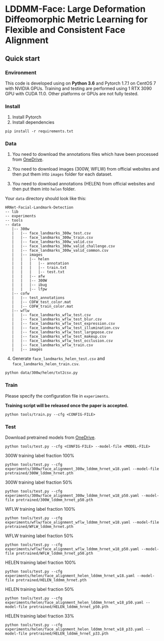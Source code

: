 # LDDMM-Face: Large Deformation Diffeomorphic Metric Learning for Flexible and Consistent Face Alignment

## Quick start
### Environment
This code is developed using on **Python 3.6** and Pytorch 1.7.1 on CentOS 7 with NVIDIA GPUs. Training and testing are performed using 1 RTX 3090 GPU with CUDA 11.0. Other platforms or GPUs are not fully tested.

### Install
1. Install Pytorch
2. Install dependencies
```shell
pip install -r requirements.txt
```

### Data
1. You need to download the annotations files which have been processed from [OneDrive](https://1drv.ms/u/s!AiWjZ1LamlxzdmYbSkHpPYhI8Ms).

2. You need to download images (300W, WFLW) from official websites and then put them into `images` folder for each dataset.

3. You need to download annotations (HELEN) from official websites and then put them into `helen` folder.

Your `data` directory should look like this:

````
HRNet-Facial-Landmark-Detection
-- lib
-- experiments
-- tools
-- data
   |-- 300w
   |   |-- face_landmarks_300w_test.csv
   |   |-- face_landmarks_300w_train.csv
   |   |-- face_landmarks_300w_valid.csv
   |   |-- face_landmarks_300w_valid_challenge.csv
   |   |-- face_landmarks_300w_valid_common.csv
   |   |-- images
   |   |   |-- helen
   |   |   |   |-- annotation
   |   |   |   |-- train.txt
   |   |   |   |-- test.txt
   |   |   |-- afw
   |   |   |-- 300W
   |   |   |-- ibug
   |   |   |-- lfpw
   |-- cofw
   |   |-- test_annotations
   |   |-- COFW_test_color.mat
   |   |-- COFW_train_color.mat  
   |-- wflw
   |   |-- face_landmarks_wflw_test.csv
   |   |-- face_landmarks_wflw_test_blur.csv
   |   |-- face_landmarks_wflw_test_expression.csv
   |   |-- face_landmarks_wflw_test_illumination.csv
   |   |-- face_landmarks_wflw_test_largepose.csv
   |   |-- face_landmarks_wflw_test_makeup.csv
   |   |-- face_landmarks_wflw_test_occlusion.csv
   |   |-- face_landmarks_wflw_train.csv
   |   |-- images

````

4. Generate `face_landmarks_helen_test.csv` and `face_landmarks_helen_train.csv`.
```shell
python data/300w/helen/txt2csv.py
```

### Train
Please specify the configuration file in ```experiments```.

**Training script will be released once the paper is accepted.**
```shell
python tools/train.py --cfg <CONFIG-FILE>
```

### Test
Download pretrained models from [OneDrive](https://bigbigchina-my.sharepoint.com/:f:/g/personal/t4486_tvv_ink/EtHI_VGMe-5LmN_unFK2U00B6QR_3yJs-WEnWcOWeB4hMA?e=h9eHkW).
```shell
python tools/test.py --cfg <CONFIG-FILE> --model-file <MODEL-FILE>
```
300W training label fraction 100%
```shell
python tools/test.py --cfg experiments/300w/face_alignment_300w_lddmm_hrnet_w18.yaml --model-file pretrained/300W_lddmm_hrnet.pth
```
300W training label fraction 50%
```shell
python tools/test.py --cfg experiments/300w/face_alignment_300w_lddmm_hrnet_w18_p50.yaml --model-file pretrained/300W_lddmm_hrnet_p50.pth
```
WFLW training label fraction 100%
```shell
python tools/test.py --cfg experiments/wflw/face_alignment_wflw_lddmm_hrnet_w18.yaml --model-file pretrained/WFLW_lddmm_hrnet.pth
```
WFLW training label fraction 50%
```shell
python tools/test.py --cfg experiments/wflw/face_alignment_wflw_lddmm_hrnet_w18_p50.yaml --model-file pretrained/WFLW_lddmm_hrnet_p50.pth
```
HELEN training label fraction 100%
```shell
python tools/test.py --cfg experiments/helen/face_alignment_helen_lddmm_hrnet_w18.yaml --model-file pretrained/HELEN_lddmm_hrnet.pth
```
HELEN training label fraction 50%
```shell
python tools/test.py --cfg experiments/helen/face_alignment_helen_lddmm_hrnet_w18_p50.yaml --model-file pretrained/HELEN_lddmm_hrnet_p50.pth
```
HELEN training label fraction 33%
```shell
python tools/test.py --cfg experiments/helen/face_alignment_helen_lddmm_hrnet_w18_p33.yaml --model-file pretrained/HELEN_lddmm_hrnet_p33.pth
```